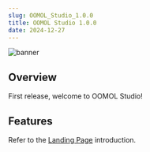 ```yaml
---
slug: OOMOL_Studio_1.0.0
title: OOMOL Studio 1.0.0
date: 2024-12-27
---
```


![banner](@site/static/img/release/1.0.0/first-screen.png)

<!-- truncate -->

## Overview

First release, welcome to OOMOL Studio!

## Features

Refer to the [Landing Page](https://oomol.com) introduction.
